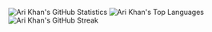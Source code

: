 ![Ari Khan's GitHub Statistics](https://github-readme-stats.vercel.app/api?username=Proking4444&theme=tokyonight&show_icons=true&hide_border=false&count_private=true)
![Ari Khan's Top Languages](https://github-readme-stats.vercel.app/api/top-langs/?username=Proking4444&theme=tokyonight&show_icons=true&hide_border=false&layout=compact)
![Ari Khan's GitHub Streak](https://github-readme-streak-stats.herokuapp.com/?user=Proking4444&theme=tokyonight&hide_border=false)
